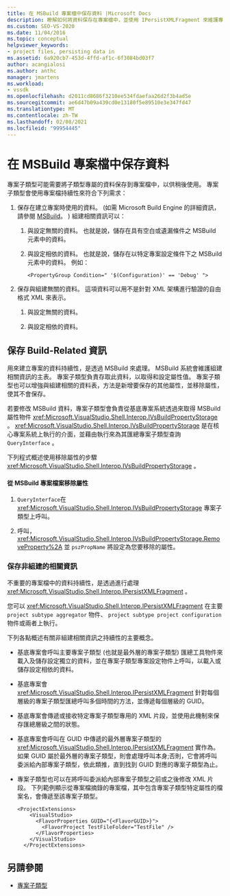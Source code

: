 ```yaml
---
title: 在 MSBuild 專案檔中保存資料 |Microsoft Docs
description: 瞭解如何將資料保存在專案檔中，並使用 IPersistXMLFragment 來維護專案檔中專案子類型匯總層級的資料。
ms.custom: SEO-VS-2020
ms.date: 11/04/2016
ms.topic: conceptual
helpviewer_keywords:
- project files, persisting data in
ms.assetid: 6a920cb7-453d-4ffd-af1c-6f3084bd03f7
author: acangialosi
ms.author: anthc
manager: jmartens
ms.workload:
- vssdk
ms.openlocfilehash: d2011cd8686f3210ee534fdaefaa26d2f3b4ad5e
ms.sourcegitcommit: ae6d47b09a439cd0e13180f5e89510e3e347fd47
ms.translationtype: MT
ms.contentlocale: zh-TW
ms.lasthandoff: 02/08/2021
ms.locfileid: "99954445"
---
```

# <a name="persisting-data-in-the-msbuild-project-file"></a>在 MSBuild 專案檔中保存資料
專案子類型可能需要將子類型專屬的資料保存到專案檔中，以供稍後使用。 專案子類型會使用專案檔持續性來符合下列需求：

1. 保存在建立專案時使用的資料。  (如需 Microsoft Build Engine 的詳細資訊，請參閱 [MSBuild](../../msbuild/msbuild.md)。 ) 組建相關資訊可以：

    1. 與設定無關的資料。 也就是說，儲存在具有空白或遺漏條件之 MSBuild 元素中的資料。

    2. 與設定相依的資料。 也就是說，儲存在以特定專案設定條件下之 MSBuild 元素中的資料。 例如：

        ```
        <PropertyGroup Condition=" '$(Configuration)' == 'Debug' ">
        ```

2. 保存與組建無關的資料。 這項資料可以用不是針對 XML 架構進行驗證的自由格式 XML 來表示。

    1. 與設定無關的資料。

    2. 與設定相依的資料。

## <a name="persisting-build-related-information"></a>保存 Build-Related 資訊
 用來建立專案的資料持續性，是透過 MSBuild 來處理。 MSBuild 系統會維護組建相關資訊的主表。 專案子類型負責存取此資料，以取得和設定屬性值。 專案子類型也可以增強與組建相關的資料表，方法是新增要保存的其他屬性，並移除屬性，使其不會保存。

 若要修改 MSBuild 資料，專案子類型會負責從基底專案系統透過來取得 MSBuild 屬性物件 <xref:Microsoft.VisualStudio.Shell.Interop.IVsBuildPropertyStorage> 。 <xref:Microsoft.VisualStudio.Shell.Interop.IVsBuildPropertyStorage> 是在核心專案系統上執行的介面，並藉由執行來為其匯總專案子類型查詢 `QueryInterface` 。

 下列程式概述使用移除屬性的步驟 <xref:Microsoft.VisualStudio.Shell.Interop.IVsBuildPropertyStorage> 。

#### <a name="to-remove-a-property-from-an-msbuild-project-file"></a>從 MSBuild 專案檔案移除屬性

1. `QueryInterface`在 <xref:Microsoft.VisualStudio.Shell.Interop.IVsBuildPropertyStorage> 專案子類型上呼叫。

2. 呼叫， <xref:Microsoft.VisualStudio.Shell.Interop.IVsBuildPropertyStorage.RemoveProperty%2A> 並 `pszPropName` 將設定為您要移除的屬性。

### <a name="persisting-non-build-related-information"></a>保存非組建的相關資訊
 不重要的專案檔中的資料持續性，是透過進行處理 <xref:Microsoft.VisualStudio.Shell.Interop.IPersistXMLFragment> 。

 您可以 <xref:Microsoft.VisualStudio.Shell.Interop.IPersistXMLFragment> 在主要 `project subtype aggregator` 物件、 `project subtype project configuration` 物件或兩者上執行。

 下列各點概述有關非組建相關資訊之持續性的主要概念。

- 基底專案會呼叫主要專案子類型 (也就是最外層的專案子類型) 匯總工具物件來載入及儲存設定獨立的資料，並在專案子類型專案設定物件上呼叫，以載入或儲存設定相依的資料。

- 基底專案會 <xref:Microsoft.VisualStudio.Shell.Interop.IPersistXMLFragment> 針對每個層級的專案子類型匯總呼叫多個時間的方法，並傳遞每個層級的 GUID。

- 基底專案會傳遞或接收特定專案子類型專用的 XML 片段，並使用此機制來保存匯總層級之間的狀態。

- 基底專案會呼叫在 GUID 中傳遞的最外層專案子類型的 <xref:Microsoft.VisualStudio.Shell.Interop.IPersistXMLFragment> 實作為。 如果 GUID 屬於最外層的專案子類型，則會處理呼叫本身;否則，它會將呼叫委派給內部專案子類型，依此類推，直到找到 GUID 對應的專案子類型為止。

- 專案子類型也可以在將呼叫委派給內部專案子類型之前或之後修改 XML 片段。 下列範例顯示從專案檔摘錄的專案檔，其中包含專案子類型特定屬性的檔案名，會傳遞至該專案子類型。

    ```
    <ProjectExtensions>
        <VisualStudio>
          <FlavorProperties GUID="{<FlavorGUID>}">
            <FlavorProject TestFileFolder="TestFile" />
          </FlavorProperties>
        </VisualStudio>
      </ProjectExtensions>
    ```

## <a name="see-also"></a>另請參閱
- [專案子類型](../../extensibility/internals/project-subtypes.md)
